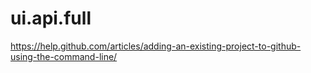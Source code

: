 # ui.api.full

https://help.github.com/articles/adding-an-existing-project-to-github-using-the-command-line/
